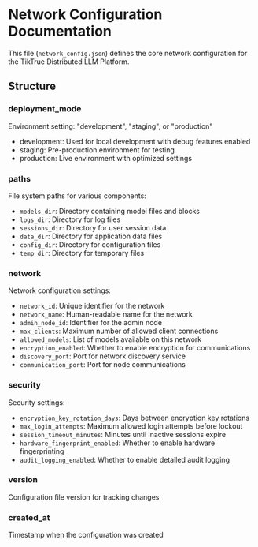 # Network Configuration Documentation

This file (`network_config.json`) defines the core network configuration for the TikTrue Distributed LLM Platform.

## Structure

### deployment_mode
Environment setting: "development", "staging", or "production"
- development: Used for local development with debug features enabled
- staging: Pre-production environment for testing
- production: Live environment with optimized settings

### paths
File system paths for various components:
- `models_dir`: Directory containing model files and blocks
- `logs_dir`: Directory for log files
- `sessions_dir`: Directory for user session data
- `data_dir`: Directory for application data files
- `config_dir`: Directory for configuration files
- `temp_dir`: Directory for temporary files

### network
Network configuration settings:
- `network_id`: Unique identifier for the network
- `network_name`: Human-readable name for the network
- `admin_node_id`: Identifier for the admin node
- `max_clients`: Maximum number of allowed client connections
- `allowed_models`: List of models available on this network
- `encryption_enabled`: Whether to enable encryption for communications
- `discovery_port`: Port for network discovery service
- `communication_port`: Port for node communications

### security
Security settings:
- `encryption_key_rotation_days`: Days between encryption key rotations
- `max_login_attempts`: Maximum allowed login attempts before lockout
- `session_timeout_minutes`: Minutes until inactive sessions expire
- `hardware_fingerprint_enabled`: Whether to enable hardware fingerprinting
- `audit_logging_enabled`: Whether to enable detailed audit logging

### version
Configuration file version for tracking changes

### created_at
Timestamp when the configuration was created